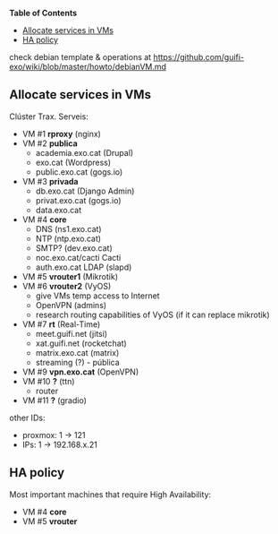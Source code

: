 <!-- START doctoc generated TOC please keep comment here to allow auto update -->
<!-- DON'T EDIT THIS SECTION, INSTEAD RE-RUN doctoc TO UPDATE -->
**Table of Contents**

- [Allocate services in VMs](#allocate-services-in-vms)
- [HA policy](#ha-policy)

<!-- END doctoc generated TOC please keep comment here to allow auto update -->

check debian template & operations at https://github.com/guifi-exo/wiki/blob/master/howto/debianVM.md

## Allocate services in VMs

Clúster Trax. Serveis:
- VM #1 **rproxy** (nginx)
- VM #2 **publica**
    - academia.exo.cat (Drupal)
    - exo.cat (Wordpress)
    - public.exo.cat (gogs.io)
- VM #3 **privada**
    - db.exo.cat (Django Admin)
    - privat.exo.cat (gogs.io)
    - data.exo.cat
- VM #4 **core**
    - DNS (ns1.exo.cat)
    - NTP (ntp.exo.cat)
    - SMTP? (dev.exo.cat)
    - noc.exo.cat/cacti Cacti
    - auth.exo.cat LDAP (slapd)
- VM #5 **vrouter1** (Mikrotik)
- VM #6 **vrouter2** (VyOS)
    - give VMs temp access to Internet
    - OpenVPN (admins)
    - research routing capabilities of VyOS (if it can replace mikrotik)
- VM #7 **rt** (Real-Time)
    - meet.guifi.net (jitsi)
    - xat.guifi.net (rocketchat)
    - matrix.exo.cat (matrix)
    - streaming (?) - pública
- VM #9 **vpn.exo.cat** (OpenVPN)
- VM #10 **?** (ttn)
    - router
- VM #11 **?** (gradio)

other IDs:

- proxmox: 1 -> 121
- IPs: 1 -> 192.168.x.21

## HA policy

Most important machines that require High Availability:

- VM #4 **core**
- VM #5 **vrouter**
